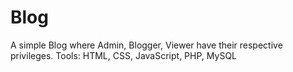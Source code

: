 # Blog
 A simple Blog where Admin, Blogger, Viewer have their respective privileges. Tools: HTML, CSS, JavaScript, PHP, MySQL 
